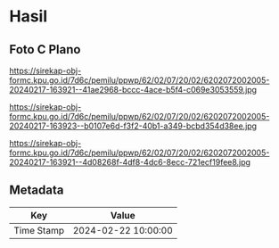 # Hasil

## Foto C Plano

https://sirekap-obj-formc.kpu.go.id/7d6c/pemilu/ppwp/62/02/07/20/02/6202072002005-20240217-163921--41ae2968-bccc-4ace-b5f4-c069e3053559.jpg

https://sirekap-obj-formc.kpu.go.id/7d6c/pemilu/ppwp/62/02/07/20/02/6202072002005-20240217-163923--b0107e6d-f3f2-40b1-a349-bcbd354d38ee.jpg

https://sirekap-obj-formc.kpu.go.id/7d6c/pemilu/ppwp/62/02/07/20/02/6202072002005-20240217-163921--4d08268f-4df8-4dc6-8ecc-721ecf19fee8.jpg


## Metadata

| Key        | Value               |
| ---------- | ------------------- |
| Time Stamp | 2024-02-22 10:00:00 |



